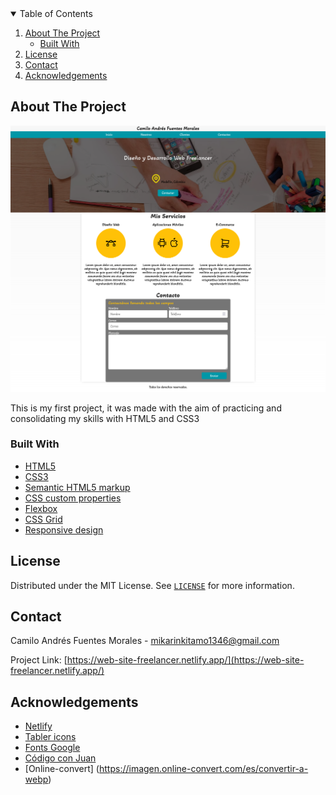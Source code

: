 <!-- TABLE OF CONTENTS -->
<details open="open">
  <summary>Table of Contents</summary>
  <ol>
    <li>
      <a href="#about-the-project">About The Project</a>
      <ul>
        <li><a href="#built-with">Built With</a></li>
      </ul>
    </li>
    <li><a href="#license">License</a></li>
    <li><a href="#contact">Contact</a></li>
    <li><a href="#acknowledgements">Acknowledgements</a></li>
  </ol>
</details>

<!-- ABOUT THE PROJECT -->
## About The Project

![alt text](https://github.com/stente3/web-site-freelancer/blob/main/img/designs/desktop-design.png)

This is my first project, it was made with the aim of practicing and consolidating my skills with HTML5 and CSS3  

### Built With

* [HTML5](https://developer.mozilla.org/en/docs/Web/HTML)
* [CSS3](https://developer.mozilla.org/en-US/docs/Web/CSS)
* [Semantic HTML5 markup](https://developer.mozilla.org/en-US/docs/Glossary/Semantics#semantics_in_html)
* [CSS custom properties](https://developer.mozilla.org/en-US/docs/Web/CSS/--*)
* [Flexbox](https://developer.mozilla.org/en-US/docs/Learn/CSS/CSS_layout/Flexbox)
* [CSS Grid](https://developer.mozilla.org/en-US/docs/Web/CSS/CSS_Grid_Layout)
* [Responsive design](https://developer.mozilla.org/en-US/docs/Learn/CSS/CSS_layout/Responsive_Design)


<!-- LICENSE -->
## License

Distributed under the MIT License. See [`LICENSE`](https://github.com/stente3/web-site-freelancer/blob/main/LICENSE) for more information.

<!-- CONTACT -->
## Contact

Camilo Andrés Fuentes Morales - mikarinkitamo1346@gmail.com

Project Link: [https://web-site-freelancer.netlify.app/](https://web-site-freelancer.netlify.app/)

<!-- ACKNOWLEDGEMENTS -->
## Acknowledgements

* [Netlify](https://www.netlify.com/)
* [Tabler icons](https://tablericons.com/)
* [Fonts Google](https://fonts.google.com/)
* [Código con Juan](https://www.udemy.com/course/desarrollo-web-completo-con-html5-css3-js-php-y-mysql/)
* [Online-convert] (https://imagen.online-convert.com/es/convertir-a-webp)
